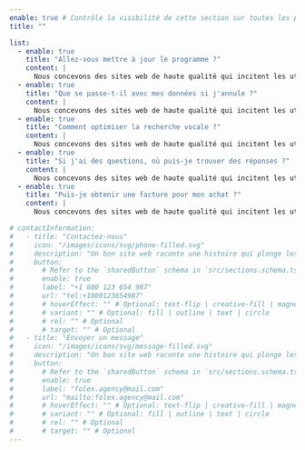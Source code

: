 ```yaml
---
enable: true # Contrôle la visibilité de cette section sur toutes les pages où elle est utilisée
title: ""

list:
  - enable: true
    title: "Allez-vous mettre à jour le programme ?"
    content: |
      Nous concevons des sites web de haute qualité qui incitent les utilisateurs à revenir. Un bon site raconte une histoire qui plonge pleinement l'utilisateur dans l'expérience.
  - enable: true
    title: "Que se passe-t-il avec mes données si j'annule ?"
    content: |
      Nous concevons des sites web de haute qualité qui incitent les utilisateurs à revenir. Un bon site raconte une histoire qui plonge pleinement l'utilisateur dans l'expérience.
  - enable: true
    title: "Comment optimiser la recherche vocale ?"
    content: |
      Nous concevons des sites web de haute qualité qui incitent les utilisateurs à revenir. Un bon site raconte une histoire qui plonge pleinement l'utilisateur dans l'expérience.
  - enable: true
    title: "Si j'ai des questions, où puis-je trouver des réponses ?"
    content: |
      Nous concevons des sites web de haute qualité qui incitent les utilisateurs à revenir. Un bon site raconte une histoire qui plonge pleinement l'utilisateur dans l'expérience.
  - enable: true
    title: "Puis-je obtenir une facture pour mon achat ?"
    content: |
      Nous concevons des sites web de haute qualité qui incitent les utilisateurs à revenir. Un bon site raconte une histoire qui plonge pleinement l'utilisateur dans l'expérience.

# contactInformation:
#   - title: "Contactez-nous"
#     icon: "/images/icons/svg/phone-filled.svg"
#     description: "Un bon site web raconte une histoire qui plonge les utilisateurs dans l'expérience."
#     button:
#       # Refer to the `sharedButton` schema in `src/sections.schema.ts` for all available configuration options (e.g., enable, label, url, hoverEffect, variant, icon, tag, rel, class, target, etc.)
#       enable: true
#       label: "+1 800 123 654 987"
#       url: "tel:+1800123654987"
#       # hoverEffect: "" # Optional: text-flip | creative-fill | magnetic | magnetic-text-flip
#       # variant: "" # Optional: fill | outline | text | circle
#       # rel: "" # Optional
#       # target: "" # Optional
#   - title: "Envoyer un message"
#     icon: "/images/icons/svg/message-filled.svg"
#     description: "Un bon site web raconte une histoire qui plonge les utilisateurs dans l'expérience."
#     button:
#       # Refer to the `sharedButton` schema in `src/sections.schema.ts` for all available configuration options (e.g., enable, label, url, hoverEffect, variant, icon, tag, rel, class, target, etc.)
#       enable: true
#       label: "folex.agency@mail.com"
#       url: "mailto:folex.agency@mail.com"
#       # hoverEffect: "" # Optional: text-flip | creative-fill | magnetic | magnetic-text-flip
#       # variant: "" # Optional: fill | outline | text | circle
#       # rel: "" # Optional
#       # target: "" # Optional
---
```

